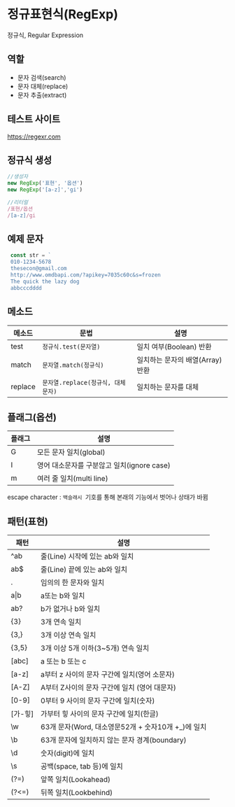 # 정규표현식(RegExp)

정규식, Regular Expression

## 역할

- 문자 검색(search)
- 문자 대체(replace)
- 문자 추출(extract)

 ## 테스트 사이트
 https://regexr.com
 
 ## 정규식 생성
 ```js
 //생성자
 new RegExp('표현', '옵션')
 new RegExp('[a-z]','gi')

 //리터럴
 /표현/옵션
 /[a-z]/gi
 ```

 ## 예제 문자

 ```js
  const str = `
  010-1234-5678
  thesecon@gmail.com
  http://www.omdbapi.com/?apikey=7035c60c&s=frozen
  The quick the lazy dog
  abbcccdddd
```

## 메소드

메소드 | 문법 | 설명
--|--|--
test|`정규식.test(문자열)`|일치 여부(Boolean) 반환
match|`문자열.match(정규식)`|일치하는 문자의 배열(Array) 반환
replace|`문자열.replace(정규식, 대체문자)`|일치하는 문자를 대체

## 플래그(옵션)

플래그 | 설명
--|--
G | 모든 문자 일치(global)
I | 영어 대소문자를 구분않고 일치(ignore case)
m | 여러 줄 일치(multi line)

escape character : `백슬래시 `기호를 통해 본래의 기능에서 벗어나 상태가 바뀜

## 패턴(표현)

패턴 | 설명
--|--
^ab | 줄(Line) 시작에 있는 ab와 일치
ab$ | 줄(Line) 끝에 있는 ab와 일치
. | 임의의 한 문자와 일치
a&verbar;b | a또는 b와 일치
ab? | b가 없거나 b와 일치
{3} | 3개 연속 일치
{3,} | 3개 이상 연속 일치
{3,5} | 3개 이상 5개 이하(3~5개) 연속 일치
[abc] | a 또는 b 또는 c
[a-z] | a부터 z 사이의 문자 구간에 일치(영어 소문자)
[A-Z] | A부터 Z사이의 문자 구간에 일치 (영어 대문자)
[0-9] | 0부터 9 사이의 문자 구간에 일치(숫자)
[가-힣] | 가부터 힣 사이의 문자 구간에 일치(한글)
\w | 63개 문자(Word, 대소영문52개 + 숫자10개 +_)에 일치
\b | 63개 문자에 일치하지 않는 문자 경계(boundary)
\d | 숫자(digit)에 일치
\s | 공백(space, tab 등)에 일치
(?=) | 앞쪽 일치(Lookahead)
(?<=) | 뒤쪽 일치(Lookbehind)
